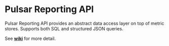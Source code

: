 Pulsar Reporting API
===================

Pulsar Reporting API provides an abstract data access layer on top of metric stores. Supports both SQL and structured JSON queries.

See [**wiki**](../../wiki) for more detail.
